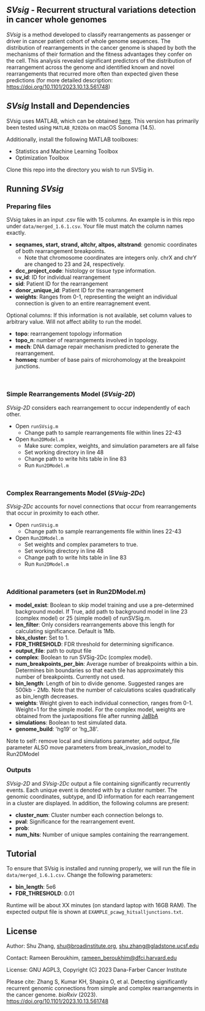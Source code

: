 ## *SVsig* - Recurrent structural variations detection in cancer whole genomes


*SVsig* is a method developed to classify rearrangements as passenger or driver in cancer patient cohort of whole genome sequences. The distribution of rearrangements in the cancer genome is shaped by both the mechanisms of their formation and the fitness advantages they confer on the cell. This analysis revealed significant predictors of the distribution of rearrangement across the genome and identified known and novel rearrangements that recurred more often than expected given these predictions (for more detailed description: https://doi.org/10.1101/2023.10.13.561748)


## _SVsig_ Install and Dependencies 

SVsig uses MATLAB, which can be obtained [here](https://www.mathworks.com/products/matlab.html). This version has primarily been tested using `MATLAB_R2020a` on macOS Sonoma (14.5). 

Additionally, install the following MATLAB toolboxes:
- Statistics and Machine Learning Toolbox
- Optimization Toolbox

Clone this repo into the directory you wish to run SVSig in. 



## Running _SVsig_


### Preparing files
SVsig takes in an input .csv file with 15 columns. An example is in this repo under `data/merged_1.6.1.csv`. Your file must match the column names exactly. 
- **seqnames, start, strand, altchr, altpos, altstrand**: genomic coordinates of both rearrangement breakpoints.
    - Note that chromosome coordinates are integers only. chrX and chrY are changed to 23 and 24, respectively. 
- **dcc_project_code**: histology or tissue type information. 
- **sv_id**: ID for individual rearrangement
- **sid**: Patient ID for the rearrangement
- **donor_unique_id**: Patient ID for the rearrangement
- **weights**: Ranges from 0-1, representing the weight an individual connection is given to an entire rearragnement event. 

Optional columns:
If this information is not available, set column values to arbitrary value. Will not affect ability to run the model.
- **topo**: rearrangement topology information
- **topo_n**: number of rearrangements involved in topology. 
- **mech**: DNA damage repair mechanism predicted to generate the rearrangement. 
- **homseq**: number of base pairs of microhomology at the breakpoint junctions. 

<br>

### Simple Rearrangements Model (_SVsig-2D_)

_SVsig-2D_ considers each rearrangement to occur independently of each other.
- Open `runSVsig.m`
  - Change path to sample rearrangements file within lines 22-43
- Open `Run2DModel.m` 
  - Make sure: complex, weights, and simulation parameters are all false
  - Set working directory in line 48
  - Change path to write hits table in line 83
  - Run `Run2DModel.m`

<br>

### Complex Rearrangements Model (_SVsig-2Dc_) 
_SVsig-2Dc_ accounts for novel connections that occur from rearrangements that occur in proximity to each other. 


- Open `runSVsig.m`
  - Change path to sample rearrangements file within lines 22-43
- Open `Run2DModel.m`
  - Set weights and complex parameters to true. 
  - Set working directory in line 48
  - Change path to write hits table in line 83
  - Run `Run2DModel.m`

<br>

### Additional parameters (set in Run2DModel.m)
- **model_exist**: Boolean to skip model training and use a pre-determined background model. If True, add path to background model in line 23 (complex model) or 25 (simple model) of runSVSig.m. 
- **len_filter**: Only considers rearrangements above this length for calculating significance. Default is 1Mb. 
- **bks_cluster**: Set to 1. 
- **FDR_THRESHOLD**: FDR threshold for determining significance. 
- **output_file**: path to output file 
- **complex**: Boolean to run SVSig-2Dc (complex model). 
- **num_breakpoints_per_bin**: Average number of breakpoints within a bin. Determines bin boundaries so that each tile has approximately this number of breakpoints. Currently not used.
- **bin_length**: Length of bin to divide genome. Suggested ranges are 500kb - 2Mb. Note that the number of calculations scales quadratically as bin_length decreases. 
- **weights**: Weight given to each individual connection, ranges from 0-1. Weight=1 for the simple model. For the complex model, weights are obtained from the juxtapositions file after running [JaBbA](https://github.com/mskilab-org/JaBbA)
- **simulations**: Boolean to test simulated data. 
- **genome_build**: 'hg19' or 'hg_38'.

Note to self: remove local and simulations parameter, add output_file parameter 
ALSO move parameters from break_invasion_model to Run2DModel


### Outputs
_SVsig-2D_ and _SVsig-2Dc_ output a file containing significantly recurrently events. Each unique event is denoted with by a cluster number. The genomic coordinates, subtype, and ID information for each rearrangement in a cluster are displayed. In addition, the following columns are present:  
- **cluster_num**: Cluster number each connection belongs to. 
- **pval**: Significance for the rearrangement event. 
- **prob**: 
- **num_hits**: Number of unique samples containing the rearrangement. 

## Tutorial

To ensure that SVsig is installed and running properly, we will run the file in `data/merged_1.6.1.csv`. Change the following parameters:

- **bin_length**: 5e6
- **FDR_THRESHOLD**: 0.01

Runtime will be about XX minutes (on standard laptop with 16GB RAM). The expected output file is shown at `EXAMPLE_pcawg_hitsalljunctions.txt`. 




## License
Author: Shu Zhang, shu@broadinstitute.org, shu.zhang@gladstone.ucsf.edu

Contact: Rameen Beroukhim, rameen_beroukhim@dfci.harvard.edu

License: GNU AGPL3, Copyright (C) 2023 Dana-Farber Cancer Institute

Please cite: Zhang S, Kumar KH, Shapira O, et al. Detecting significantly recurrent genomic connections from simple and complex rearrangements in the cancer genome. _bioRxiv_ (2023). https://doi.org/10.1101/2023.10.13.561748
